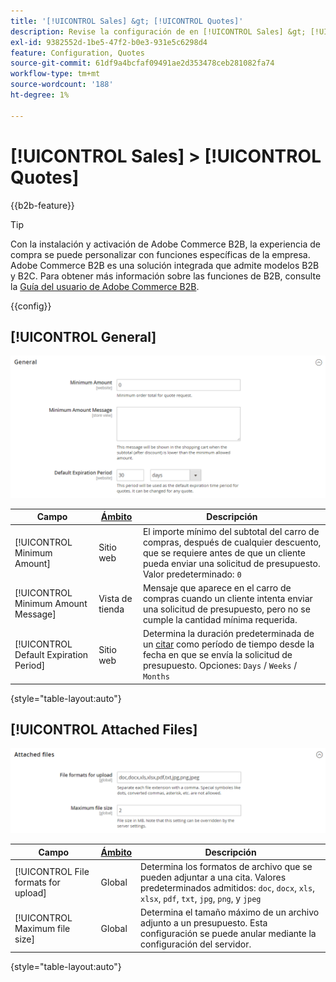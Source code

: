 ```yaml
---
title: '[!UICONTROL Sales] &gt; [!UICONTROL Quotes]'
description: Revise la configuración de en [!UICONTROL Sales] &gt; [!UICONTROL Quotes] del Administrador de Commerce.
exl-id: 9382552d-1be5-47f2-b0e3-931e5c6298d4
feature: Configuration, Quotes
source-git-commit: 61df9a4bcfaf09491ae2d353478ceb281082fa74
workflow-type: tm+mt
source-wordcount: '188'
ht-degree: 1%

---
```


# [!UICONTROL Sales] > [!UICONTROL Quotes]

{{b2b-feature}}

>[!TIP]
>
>Con la instalación y activación de Adobe Commerce B2B, la experiencia de compra se puede personalizar con funciones específicas de la empresa. Adobe Commerce B2B es una solución integrada que admite modelos B2B y B2C. Para obtener más información sobre las funciones de B2B, consulte la [Guía del usuario de Adobe Commerce B2B](https://experienceleague.adobe.com/docs/commerce-admin/b2b/introduction.html).

{{config}}

<!-- [Quotes](https://docs.magento.com/user-guide/sales/quotes.html) -->

## [!UICONTROL General]

![General](./assets/quotes-general.png)<!-- zoom -->

| Campo | [Ámbito](../../getting-started/websites-stores-views.md#scope-settings) | Descripción |
|--- |--- |--- |
| [!UICONTROL Minimum Amount] | Sitio web | El importe mínimo del subtotal del carro de compras, después de cualquier descuento, que se requiere antes de que un cliente pueda enviar una solicitud de presupuesto. Valor predeterminado: `0` |
| [!UICONTROL Minimum Amount Message] | Vista de tienda | Mensaje que aparece en el carro de compras cuando un cliente intenta enviar una solicitud de presupuesto, pero no se cumple la cantidad mínima requerida. |
| [!UICONTROL Default Expiration Period] | Sitio web | Determina la duración predeterminada de un [citar](../../b2b/quote-price-negotiation.md) como período de tiempo desde la fecha en que se envía la solicitud de presupuesto. Opciones: `Days` / `Weeks` / `Months` |

{style="table-layout:auto"}

## [!UICONTROL Attached Files]

![Archivos adjuntos](./assets/quotes-attached-files.png)<!-- zoom -->

| Campo | [Ámbito](../../getting-started/websites-stores-views.md#scope-settings) | Descripción |
|--- |--- |--- |
| [!UICONTROL File formats for upload] | Global | Determina los formatos de archivo que se pueden adjuntar a una cita. Valores predeterminados admitidos: `doc`, `docx`, `xls`, `xlsx`, `pdf`, `txt`, `jpg`, `png`, y `jpeg` |
| [!UICONTROL Maximum file size] | Global | Determina el tamaño máximo de un archivo adjunto a un presupuesto. Esta configuración se puede anular mediante la configuración del servidor. |

{style="table-layout:auto"}
